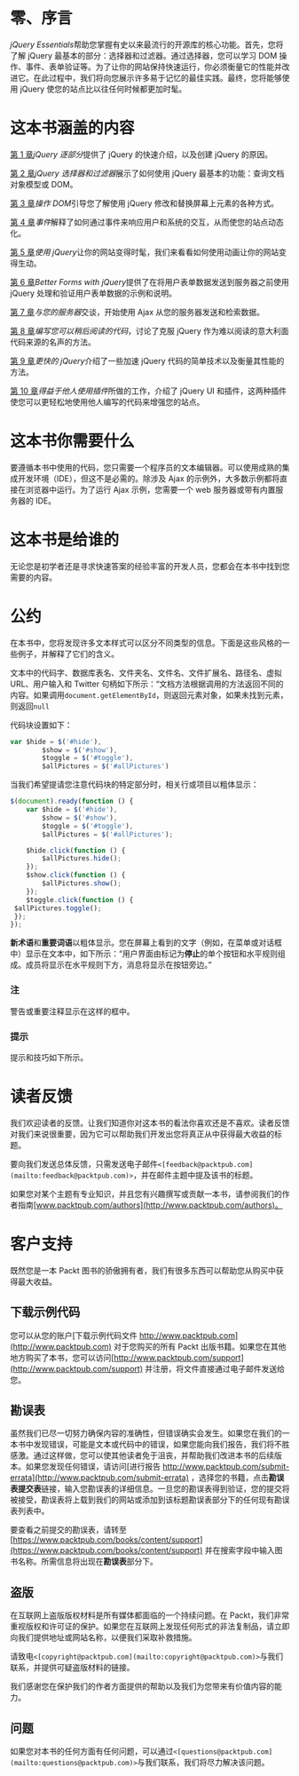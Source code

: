 # 零、序言

*jQuery Essentials*帮助您掌握有史以来最流行的开源库的核心功能。首先，您将了解 jQuery 最基本的部分：选择器和过滤器。通过选择器，您可以学习 DOM 操作、事件、表单验证等。为了让你的网站保持快速运行，你必须衡量它的性能并改进它。在此过程中，我们将向您展示许多易于记忆的最佳实践。最终，您将能够使用 jQuery 使您的站点比以往任何时候都更加时髦。

# 这本书涵盖的内容

[第 1 章](01.html#DB7S1-6309aac535bb4c1b83b0d7aa1f605023 "Chapter 1. jQuery Part by Part")*jQuery 逐部分*提供了 jQuery 的快速介绍，以及创建 jQuery 的原因。

[第 2 章](02.html#K0RQ1-6309aac535bb4c1b83b0d7aa1f605023 "Chapter 2. jQuery Selectors and Filters")*jQuery 选择器和过滤器*展示了如何使用 jQuery 最基本的功能：查询文档对象模型或 DOM。

[第 3 章](03.html#OPEK1-6309aac535bb4c1b83b0d7aa1f605023 "Chapter 3. Manipulating the DOM")*操作 DOM*引导您了解使用 jQuery 修改和替换屏幕上元素的各种方式。

[第 4 章](04.html#SJGS1-6309aac535bb4c1b83b0d7aa1f605023 "Chapter 4. Events")*事件*解释了如何通过事件来响应用户和系统的交互，从而使您的站点动态化。

[第 5 章](05.html#173721-6309aac535bb4c1b83b0d7aa1f605023 "Chapter 5. Making Your Site Snazzy with jQuery")*使用 jQuery*让你的网站变得时髦，我们来看看如何使用动画让你的网站变得生动。

[第 6 章](06.html#1CQAE2-6309aac535bb4c1b83b0d7aa1f605023 "Chapter 6. Better Forms with jQuery")*Better Forms with jQuery*提供了在将用户表单数据发送到服务器之前使用 jQuery 处理和验证用户表单数据的示例和说明。

[第 7 章](07.html#1JFUC1-6309aac535bb4c1b83b0d7aa1f605023 "Chapter 7. Talking to Your Server")*与您的服务器*交谈，开始使用 Ajax 从您的服务器发送和检索数据。

[第 8 章](08.html#1P71O1-6309aac535bb4c1b83b0d7aa1f605023 "Chapter 8. Writing Code that You can Read Later")*编写您可以稍后阅读的代码*，讨论了克服 jQuery 作为难以阅读的意大利面代码来源的名声的方法。

[第 9 章](09.html#1TVKI2-6309aac535bb4c1b83b0d7aa1f605023 "Chapter 9. Faster jQuery")*更快的 jQuery*介绍了一些加速 jQuery 代码的简单技术以及衡量其性能的方法。

[第 10 章](10.html#21PMQ1-6309aac535bb4c1b83b0d7aa1f605023 "Chapter 10. Benefiting from the Work of Others with Plugins")*得益于他人使用插件*所做的工作，介绍了 jQuery UI 和插件，这两种插件使您可以更轻松地使用他人编写的代码来增强您的站点。

# 这本书你需要什么

要遵循本书中使用的代码，您只需要一个程序员的文本编辑器。可以使用成熟的集成开发环境（IDE），但这不是必需的。除涉及 Ajax 的示例外，大多数示例都将直接在浏览器中运行。为了运行 Ajax 示例，您需要一个 web 服务器或带有内置服务器的 IDE。

# 这本书是给谁的

无论您是初学者还是寻求快速答案的经验丰富的开发人员，您都会在本书中找到您需要的内容。

# 公约

在本书中，您将发现许多文本样式可以区分不同类型的信息。下面是这些风格的一些例子，并解释了它们的含义。

文本中的代码字、数据库表名、文件夹名、文件名、文件扩展名、路径名、虚拟 URL、用户输入和 Twitter 句柄如下所示：“文档方法根据调用的方法返回不同的内容。如果调用`document.getElementById`，则返回元素对象，如果未找到元素，则返回`null`

代码块设置如下：

```js
var $hide = $('#hide'),
        $show = $('#show'),
        $toggle = $('#toggle'),
        $allPictures = $('#allPictures')
```

当我们希望提请您注意代码块的特定部分时，相关行或项目以粗体显示：

```js
$(document).ready(function () {
    var $hide = $('#hide'),
        $show = $('#show'),
        $toggle = $('#toggle'),
        $allPictures = $('#allPictures');

    $hide.click(function () {
        $allPictures.hide();
    });
    $show.click(function () {
        $allPictures.show();
    });
    $toggle.click(function () {
 $allPictures.toggle();
 });
});
```

**新术语**和**重要词语**以粗体显示。您在屏幕上看到的文字（例如，在菜单或对话框中）显示在文本中，如下所示：“用户界面由标记为**停止**的单个按钮和水平规则组成。成员将显示在水平规则下方，消息将显示在按钮旁边。”

### 注

警告或重要注释显示在这样的框中。

### 提示

提示和技巧如下所示。

# 读者反馈

我们欢迎读者的反馈。让我们知道你对这本书的看法你喜欢还是不喜欢。读者反馈对我们来说很重要，因为它可以帮助我们开发出您将真正从中获得最大收益的标题。

要向我们发送总体反馈，只需发送电子邮件`<[feedback@packtpub.com](mailto:feedback@packtpub.com)>`，并在邮件主题中提及该书的标题。

如果您对某个主题有专业知识，并且您有兴趣撰写或贡献一本书，请参阅我们的作者指南[www.packtpub.com/authors](http://www.packtpub.com/authors)。

# 客户支持

既然您是一本 Packt 图书的骄傲拥有者，我们有很多东西可以帮助您从购买中获得最大收益。

## 下载示例代码

您可以从您的账户[下载示例代码文件 http://www.packtpub.com](http://www.packtpub.com) 对于您购买的所有 Packt 出版书籍。如果您在其他地方购买了本书，您可以访问[http://www.packtpub.com/support](http://www.packtpub.com/support) 并注册，将文件直接通过电子邮件发送给您。

## 勘误表

虽然我们已尽一切努力确保内容的准确性，但错误确实会发生。如果您在我们的一本书中发现错误，可能是文本或代码中的错误，如果您能向我们报告，我们将不胜感激。通过这样做，您可以使其他读者免于沮丧，并帮助我们改进本书的后续版本。如果您发现任何错误，请访问[进行报告 http://www.packtpub.com/submit-errata](http://www.packtpub.com/submit-errata) ，选择您的书籍，点击**勘误表提交表**链接，输入您勘误表的详细信息。一旦您的勘误表得到验证，您的提交将被接受，勘误表将上载到我们的网站或添加到该标题勘误表部分下的任何现有勘误表列表中。

要查看之前提交的勘误表，请转至[https://www.packtpub.com/books/content/support](https://www.packtpub.com/books/content/support) 并在搜索字段中输入图书名称。所需信息将出现在**勘误表**部分下。

## 盗版

在互联网上盗版版权材料是所有媒体都面临的一个持续问题。在 Packt，我们非常重视版权和许可证的保护。如果您在互联网上发现任何形式的非法复制品，请立即向我们提供地址或网站名称，以便我们采取补救措施。

请致电`<[copyright@packtpub.com](mailto:copyright@packtpub.com)>`与我们联系，并提供可疑盗版材料的链接。

我们感谢您在保护我们的作者方面提供的帮助以及我们为您带来有价值内容的能力。

## 问题

如果您对本书的任何方面有任何问题，可以通过`<[questions@packtpub.com](mailto:questions@packtpub.com)>`与我们联系，我们将尽力解决该问题。
